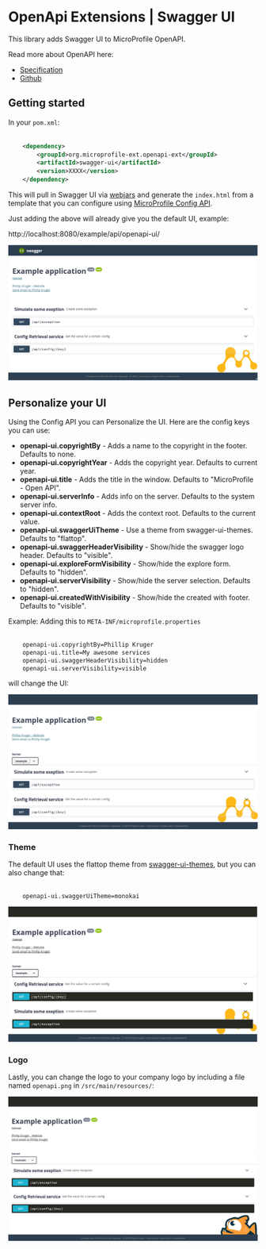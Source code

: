 # OpenApi Extensions | Swagger UI

This library adds Swagger UI to MicroProfile OpenAPI.

Read more about OpenAPI here: 

* [Specification](http://download.eclipse.org/microprofile/microprofile-open-api-1.0/microprofile-openapi-spec.html)
* [Github](https://github.com/eclipse/microprofile-open-api)

## Getting started

In your ```pom.xml```:

```xml

    <dependency>
        <groupId>org.microprofile-ext.openapi-ext</groupId>
        <artifactId>swagger-ui</artifactId>
        <version>XXXX</version>
    </dependency>
```

This will pull in Swagger UI via [webjars](http://webjars.org/) and generate the ```index.html``` from a template that you can configure using [MicroProfile Config API](https://github.com/eclipse/microprofile-config).

Just adding the above will already give you the default UI, example:

http://localhost:8080/example/api/openapi-ui/

![swagger-ui](vanilla.png)

## Personalize your UI

Using the Config API you can Personalize the UI. Here are the config keys you can use:

* **openapi-ui.copyrightBy** - Adds a name to the copyright in the footer. Defaults to none.
* **openapi-ui.copyrightYear** - Adds the copyright year. Defaults to current year.
* **openapi-ui.title** - Adds the title in the window. Defaults to "MicroProfile - Open API".
* **openapi-ui.serverInfo** - Adds info on the server. Defaults to the system server info.
* **openapi-ui.contextRoot** - Adds the context root. Defaults to the current value.
* **openapi-ui.swaggerUiTheme** - Use a theme from swagger-ui-themes. Defaults to "flattop".
* **openapi-ui.swaggerHeaderVisibility** - Show/hide the swagger logo header. Defaults to "visible".
* **openapi-ui.exploreFormVisibility** - Show/hide the explore form. Defaults to "hidden".
* **openapi-ui.serverVisibility** - Show/hide the server selection. Defaults to "hidden".
* **openapi-ui.createdWithVisibility** - Show/hide the created with footer. Defaults to "visible".

Example: Adding this to ```META-INF/microprofile.properties```

```

    openapi-ui.copyrightBy=Phillip Kruger
    openapi-ui.title=My awesome services
    openapi-ui.swaggerHeaderVisibility=hidden
    openapi-ui.serverVisibility=visible
```

will change the UI:

![swagger-ui](configured1.png)

### Theme

The default UI uses the flattop theme from [swagger-ui-themes](http://meostrander.com/swagger-ui-themes/), but you can also change that:

```

    openapi-ui.swaggerUiTheme=monokai
```

![swagger-ui](configured2.png)

### Logo

Lastly, you can change the logo to your company logo by including a file named ```openapi.png``` in ```/src/main/resources/```:

![swagger-ui](configured3.png)